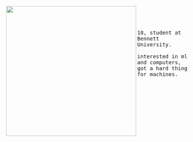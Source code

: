 <p float="left">
 <img src="https://i.imgur.com/B3JCZ5I.jpeg" width="350" align="left">
  <p float="left">
    <samp>
      <br>
      <br>
      <br>
      <br>
      18, student at Bennett University.
      <br>
      <br>
      interested in ml and computers, got a hard thing for machines.
    </samp>
  </p>
</p>
